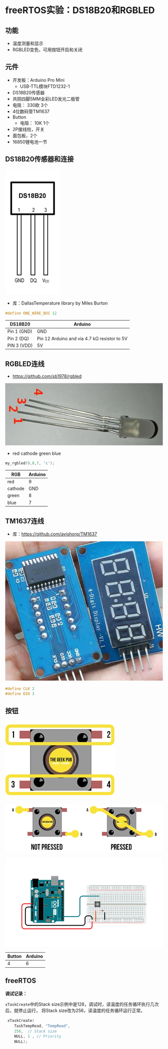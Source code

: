 # freeRTOS实验：DS18B20和RGBLED

## 功能

* 温度测量和显示
* RGBLED变色，可用按钮开启和关闭

##  元件

*  开发板：Arduino Pro Mini
   *  USB-TTL模块FTD1232-1
*  DS18B20传感器
*  共阴四脚5MM全彩LED发光二极管
  * 电阻： 330欧 3个
*  4位数码管TM1637
*  Button
   * 电阻： 10K 1个
*  2P接线柱，开关
*  面包板，2个 
*  16850锂电池一节

## DS18B20传感器和连接

![](img/DS18B20-digital-temperature-sensor-pinout.png)

* 库：DallasTemperature library by Miles Burton

```c
#define ONE_WIRE_BUS 12
```
|DS18B20     |Arduino |
|------------|--------|
|Pin 1 (GND) |	GND   |
|Pin 2 (DQ)	 |Pin 12 Arduino and via 4.7 kΩ resistor to 5V|
|PIN 3 (VDD) |	5V    |

##  RGBLED连线

* https://github.com/sb1978/rgbled

![common_cathode_rgb_led](img/common_cathode_rgb_led.jpg)

* red cathode green blue

```c
my_rgbled(9,8,7, 'c');
```
|RGB    |Arduino |
|-------|--------|
|red    |  9     |
|cathode| GND	 |
|green  | 8      |
|blue   | 7      |

## TM1637连线

* 库：https://github.com/avishorp/TM1637

![](img/TM1637.jpg)

```c
#define CLK 2
#define DIO 3
```
## 按钮

![](./img/button/Arduino-Button-Tutorial-0002-Button-Basics.jpg)

![](./img/button/Arduino-Button-Tutorial-0004-Button-Basics.jpg)

![button_layout](./img/button/button_layout.jpg)

| Button |Arduino |
|-------|--------|
|   4    |  6     |

##  freeRTOS

**调试记录：**

`xTaskCreate`中的Stack size示例中是128，调试时，读温度的任务循环执行几次后，就停止运行，
  将Stack size改为256，读温度的任务循环运行正常。

```c
 xTaskCreate(
    TaskTempRead, "TempRead",
    256,  // Stack size
    NULL, 1 , // Priority
    NULL);
```





 